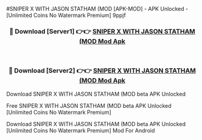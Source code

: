 #SNIPER X WITH JASON STATHAM (MOD [APK-MOD] - APK Unlocked - [Unlimited Coins No Watermark Premium] 9ppjf



<div align="center">

<h3>🔴 Download [Server1] 👉👉 <a href="https://momento.my/?title=SNIPER_X_WITH_JASON_STATHAM_(MOD">SNIPER X WITH JASON STATHAM (MOD Mod Apk</a></h3><br>

<h3>🔴 Download [Server2] 👉👉 <a href="https://momento.my/?title=SNIPER_X_WITH_JASON_STATHAM_(MOD">SNIPER X WITH JASON STATHAM (MOD Mod Apk</a></h3>
</div>



Download SNIPER X WITH JASON STATHAM (MOD beta APK Unlocked

Free SNIPER X WITH JASON STATHAM (MOD beta APK Unlocked [Unlimited Coins No Watermark Premium]

Download SNIPER X WITH JASON STATHAM (MOD beta APK Unlocked [Unlimited Coins No Watermark Premium] Mod For Android
